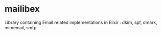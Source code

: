 mailibex
========

Library containing Email related implementations in Elixir : dkim, spf, dmark, mimemail, smtp
